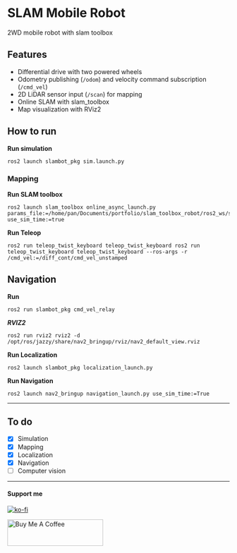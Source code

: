 # SLAM Mobile Robot
2WD mobile robot with slam toolbox

## Features

- Differential drive with two powered wheels  
- Odometry publishing (`/odom`) and velocity command subscription (`/cmd_vel`)  
- 2D LiDAR sensor input (`/scan`) for mapping  
- Online SLAM with slam_toolbox  
- Map visualization with RViz2

## How to run
**Run simulation**
``` 
ros2 launch slambot_pkg sim.launch.py 
```
### Mapping
**Run SLAM toolbox**
```
ros2 launch slam_toolbox online_async_launch.py params_file:=/home/pan/Documents/portfolio/slam_toolbox_robot/ros2_ws/src/slam_mobile_robot/slambot_pkg/config/mapper_params_online_async.yaml use_sim_time:=true
```
**Run Teleop**
```
ros2 run teleop_twist_keyboard teleop_twist_keyboard ros2 run teleop_twist_keyboard teleop_twist_keyboard --ros-args -r /cmd_vel:=/diff_cont/cmd_vel_unstamped
```
## Navigation
**Run**
```
ros2 run slambot_pkg cmd_vel_relay
```
***RVIZ2***
```
ros2 run rviz2 rviz2 -d /opt/ros/jazzy/share/nav2_bringup/rviz/nav2_default_view.rviz
```
**Run Localization**
```
ros2 launch slambot_pkg localization_launch.py
```
**Run Navigation**
```
ros2 launch nav2_bringup navigation_launch.py use_sim_time:=True
```
---
## To do
- [x] Simulation
- [x] Mapping
- [x] Localization
- [x] Navigation
- [ ] Computer vision

---

#### Support me

[![ko-fi](https://ko-fi.com/img/githubbutton_sm.svg)](https://ko-fi.com/P5P71JL5X3)

<a href="https://www.buymeacoffee.com/pan.tech" target="_blank"><img src="https://cdn.buymeacoffee.com/buttons/v2/default-yellow.png" alt="Buy Me A Coffee" style="height: 60px !important;width: 217px !important;" ></a>
